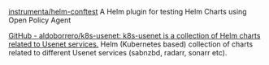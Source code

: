 
[instrumenta/helm-conftest](https://github.com/instrumenta/helm-conftest)
A Helm plugin for testing Helm Charts using Open Policy Agent

[GitHub - aldoborrero/k8s-usenet: k8s-usenet is a collection of Helm charts related to Usenet services.](https://github.com/aldoborrero/k8s-usenet)
Helm (Kubernetes based) collection of charts related to different Usenet services (sabnzbd, radarr, sonarr etc).
